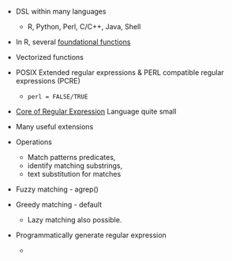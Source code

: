 

+ DSL within many languages
   + R, Python, Perl, C/C++, Java, Shell
   
+ In R, several [foundational functions](RFunctions.md)
+ Vectorized functions
+ POSIX Extended regular expressions & PERL compatible regular expressions (PCRE)
   + `perl = FALSE/TRUE`
+ [Core of Regular Expression](RegexElements.md) Language quite small   
+ Many useful extensions
+ Operations 
    + Match patterns predicates, 
	+ identify matching substrings,
	+ text substitution for matches
+ Fuzzy matching - agrep()
+ Greedy matching - default
   + Lazy matching also possible.

+ Programmatically generate regular expression
   + ``` sprintf("(%s)", paste(terms, collapse = "|"))
     ```
